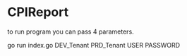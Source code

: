 # CPIReport

to run program you can pass 4 parameters.

go run index.go DEV_Tenant PRD_Tenant USER PASSWORD

